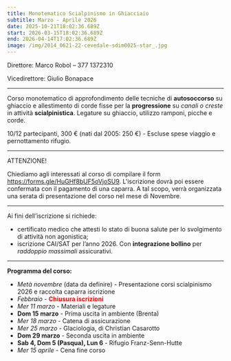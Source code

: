 ```yaml
---
title: Monotematico Scialpinismo in Ghiacciaio
subtitle: Marzo - Aprile 2026
date: 2025-10-21T18:02:36.689Z
start: 2026-03-15T18:02:36.689Z
end: 2026-04-14T17:02:36.689Z
image: /img/2014_0621-22-cevedale-sdim0025-star_.jpg
---
```


Direttore: Marco Robol – 377 1372310

Vicedirettore: Giulio Bonapace

- - -

Corso monotematico di approfondimento delle tecniche di **autosoccorso** su ghiaccio e allestimento di corde fisse per la **progressione** su *canali o creste* in attività **scialpinistica**. Legature su ghiaccio, utilizzo ramponi, picche e corde.

10/12 partecipanti, 300 € (nati dal 2005: 250 €) - Escluse spese viaggio e pernottamento rifugio.

- - -

ATTENZIONE!

Chiediamo agli interessati al corso di compilare il form <https://forms.gle/HuGHf8bUF5oVjoSU9>.
L'iscrizione dovrà poi essere confermata con il pagamento di una caparra.
A tal scopo, verrà organizzata una serata di presentazione del corso nel mese di Novembre.

- - -

Ai fini dell’iscrizione si richiede:

* certificato medico che attesti lo stato di buona salute per lo svolgimento di attività non agonistica;
* iscrizione CAI/SAT per l’anno 2026. Con **integrazione bollino** per *raddoppio massimali* assicurativi.

- - -

**Programma del corso:**

- *Metà novembre* (data da definire) - Presentazione corsi scialpinismo 2026 e raccolta caparra iscrizione
- *Febbraio* - <font color="red">**Chiusura iscrizioni**</font>
- *Mer​ 11 marzo* - Materiali e legature
- **Dom 15 marzo** - Prima uscita in ambiente (Brenta)
- *Mer​ 18 marzo* - Catena di assicurazione
- *Mer 25 marzo* - Glaciologia, di Christian Casarotto
- **Dom 29 marzo** - Seconda uscita in ambiente
- **Sab 4, Dom 5 (Pasqua), Lun 6** - Rifugio Franz-Senn-Hutte
- *Mer 15 aprile* - Cena fine corso
